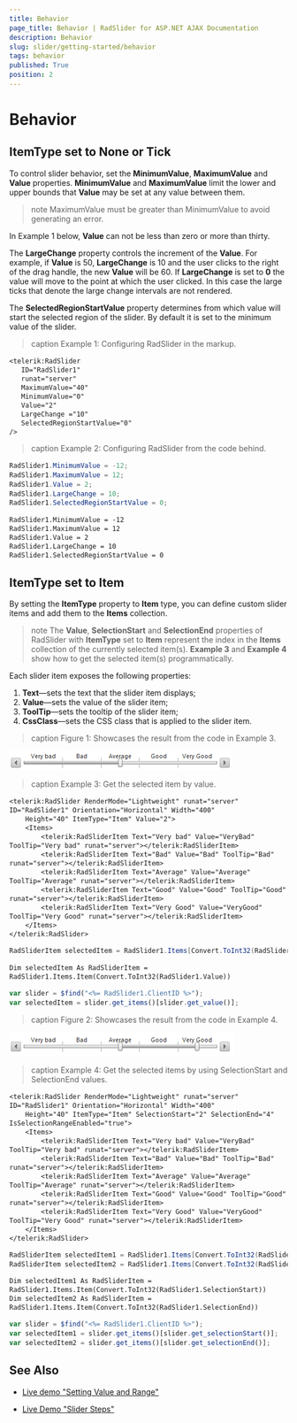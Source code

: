 ```yaml
---
title: Behavior
page_title: Behavior | RadSlider for ASP.NET AJAX Documentation
description: Behavior
slug: slider/getting-started/behavior
tags: behavior
published: True
position: 2
---
```


# Behavior

## ItemType set to None or Tick

To control slider behavior, set the **MinimumValue**, **MaximumValue** and **Value** properties. **MinimumValue** and **MaximumValue** limit the lower and upper bounds that **Value** may be set at any value between them.

>note MaximumValue must be greater than MinimumValue to avoid generating an error.

In Example 1 below, **Value** can not be less than zero or more than thirty.

The **LargeChange** property controls the increment of the **Value**. For example, if **Value** is 50, **LargeChange** is 10 and the user clicks to the right of the drag handle, the new **Value** will be 60. If **LargeChange** is set to **0** the value will move to the point at which the user clicked. In this case the large ticks that denote the large change intervals are not rendered.

The **SelectedRegionStartValue** property determines from which value will start the selected region of the slider. By default it is set to the minimum value of the slider.

>caption Example 1: Configuring RadSlider in the markup.

````ASP.NET 
<telerik:RadSlider
   ID="RadSlider1"
   runat="server"
   MaximumValue="40"
   MinimumValue="0"
   Value="2"
   LargeChange ="10"
   SelectedRegionStartValue="0"
/>		
````

>caption Example 2: Configuring RadSlider from the code behind.

````C#
RadSlider1.MinimumValue = -12;
RadSlider1.MaximumValue = 12;
RadSlider1.Value = 2;
RadSlider1.LargeChange = 10;
RadSlider1.SelectedRegionStartValue = 0;
````
````VB
RadSlider1.MinimumValue = -12
RadSlider1.MaximumValue = 12
RadSlider1.Value = 2
RadSlider1.LargeChange = 10
RadSlider1.SelectedRegionStartValue = 0
````

## ItemType set to Item

By setting the **ItemType** property to **Item** type, you can define custom slider items and add them to the **Items** collection.

>note The **Value**, **SelectionStart** and **SelectionEnd** properties of RadSlider with **ItemType** set to **Item** represent the index in the **Items** collection of the currently selected item(s). **Example 3** and **Example 4** show how to get the selected item(s) programmatically.

Each slider item exposes the following properties:

1. **Text**—sets the text that the slider item displays;
1. **Value**—sets the value of the slider item;
1. **ToolTip**—sets the tooltip of the slider item;
1. **CssClass**—sets the CSS class that is applied to the slider item.

>caption Figure 1: Showcases the result from the code in Example 3.

![](images/slider-itemtype-item.png)

>caption Example 3: Get the selected item by value.

````ASP.NET
<telerik:RadSlider RenderMode="Lightweight" runat="server" ID="RadSlider1" Orientation="Horizontal" Width="400"
    Height="40" ItemType="Item" Value="2">
    <Items>
        <telerik:RadSliderItem Text="Very bad" Value="VeryBad" ToolTip="Very bad" runat="server"></telerik:RadSliderItem>
        <telerik:RadSliderItem Text="Bad" Value="Bad" ToolTip="Bad" runat="server"></telerik:RadSliderItem>
        <telerik:RadSliderItem Text="Average" Value="Average" ToolTip="Average" runat="server"></telerik:RadSliderItem>
        <telerik:RadSliderItem Text="Good" Value="Good" ToolTip="Good" runat="server"></telerik:RadSliderItem>
        <telerik:RadSliderItem Text="Very Good" Value="VeryGood" ToolTip="Very Good" runat="server"></telerik:RadSliderItem>
    </Items>
</telerik:RadSlider>
````

````C#
RadSliderItem selectedItem = RadSlider1.Items[Convert.ToInt32(RadSlider1.Value)];
````
````VB
Dim selectedItem As RadSliderItem = RadSlider1.Items.Item(Convert.ToInt32(RadSlider1.Value))
````
````JavaScript
var slider = $find("<%= RadSlider1.ClientID %>");
var selectedItem = slider.get_items()[slider.get_value()];
````

>caption Figure 2: Showcases the result from the code in Example 4.

![](images/slider-range-itemtype-item.png)

>caption Example 4: Get the selected items by using SelectionStart and SelectionEnd values.

````ASP.NET
<telerik:RadSlider RenderMode="Lightweight" runat="server" ID="RadSlider1" Orientation="Horizontal" Width="400"
    Height="40" ItemType="Item" SelectionStart="2" SelectionEnd="4" IsSelectionRangeEnabled="true">
    <Items>
        <telerik:RadSliderItem Text="Very bad" Value="VeryBad" ToolTip="Very bad" runat="server"></telerik:RadSliderItem>
        <telerik:RadSliderItem Text="Bad" Value="Bad" ToolTip="Bad" runat="server"></telerik:RadSliderItem>
        <telerik:RadSliderItem Text="Average" Value="Average" ToolTip="Average" runat="server"></telerik:RadSliderItem>
        <telerik:RadSliderItem Text="Good" Value="Good" ToolTip="Good" runat="server"></telerik:RadSliderItem>
        <telerik:RadSliderItem Text="Very Good" Value="VeryGood" ToolTip="Very Good" runat="server"></telerik:RadSliderItem>
    </Items>
</telerik:RadSlider>
````

````C#
RadSliderItem selectedItem1 = RadSlider1.Items[Convert.ToInt32(RadSlider1.SelectionStart)];
RadSliderItem selectedItem2 = RadSlider1.Items[Convert.ToInt32(RadSlider1.SelectionEnd)];
````
````VB
Dim selectedItem1 As RadSliderItem = RadSlider1.Items.Item(Convert.ToInt32(RadSlider1.SelectionStart))
Dim selectedItem2 As RadSliderItem = RadSlider1.Items.Item(Convert.ToInt32(RadSlider1.SelectionEnd))
````
````JavaScript
var slider = $find("<%= RadSlider1.ClientID %>");
var selectedItem1 = slider.get_items()[slider.get_selectionStart()];
var selectedItem2 = slider.get_items()[slider.get_selectionEnd()];
````

## See Also

 * [Live demo "Setting Value and Range"](http://demos.telerik.com/aspnet-ajax/Slider/Examples/ValueAndRange/DefaultCS.aspx)

 * [Live Demo "Slider Steps"](http://demos.telerik.com/aspnet-ajax/slider/examples/slidersteps/defaultcs.aspx)
